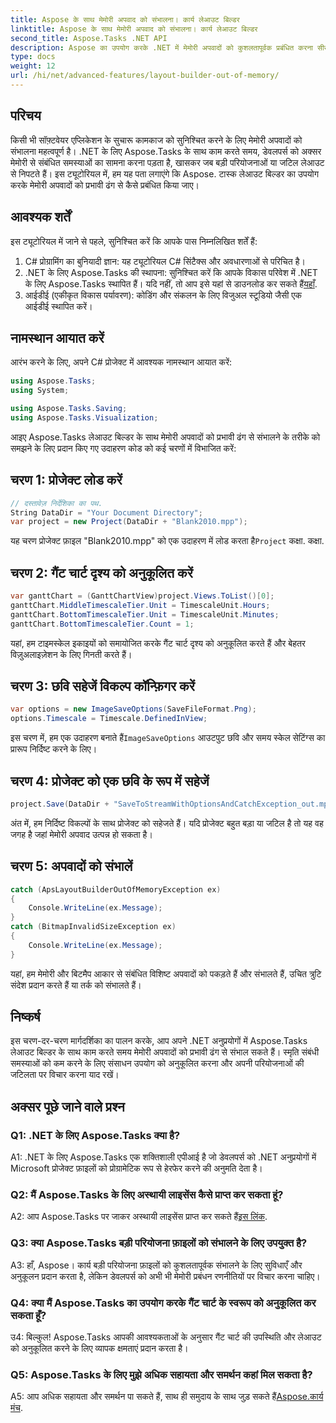 ```yaml
---
title: Aspose के साथ मेमोरी अपवाद को संभालना। कार्य लेआउट बिल्डर
linktitle: Aspose के साथ मेमोरी अपवाद को संभालना। कार्य लेआउट बिल्डर
second_title: Aspose.Tasks .NET API
description: Aspose का उपयोग करके .NET में मेमोरी अपवादों को कुशलतापूर्वक प्रबंधित करना सीखें। कार्य लेआउट बिल्डर कुशलतापूर्वक। कोड उदाहरणों के साथ चरण-दर-चरण मार्गदर्शिका।
type: docs
weight: 12
url: /hi/net/advanced-features/layout-builder-out-of-memory/
---
```

## परिचय

किसी भी सॉफ़्टवेयर एप्लिकेशन के सुचारू कामकाज को सुनिश्चित करने के लिए मेमोरी अपवादों को संभालना महत्वपूर्ण है। .NET के लिए Aspose.Tasks के साथ काम करते समय, डेवलपर्स को अक्सर मेमोरी से संबंधित समस्याओं का सामना करना पड़ता है, खासकर जब बड़ी परियोजनाओं या जटिल लेआउट से निपटते हैं। इस ट्यूटोरियल में, हम यह पता लगाएंगे कि Aspose. टास्क लेआउट बिल्डर का उपयोग करके मेमोरी अपवादों को प्रभावी ढंग से कैसे प्रबंधित किया जाए।

## आवश्यक शर्तें

इस ट्यूटोरियल में जाने से पहले, सुनिश्चित करें कि आपके पास निम्नलिखित शर्तें हैं:

1. C# प्रोग्रामिंग का बुनियादी ज्ञान: यह ट्यूटोरियल C# सिंटैक्स और अवधारणाओं से परिचित है।
2.  .NET के लिए Aspose.Tasks की स्थापना: सुनिश्चित करें कि आपके विकास परिवेश में .NET के लिए Aspose.Tasks स्थापित हैं। यदि नहीं, तो आप इसे यहां से डाउनलोड कर सकते हैं[यहाँ](https://releases.aspose.com/tasks/net/).
3. आईडीई (एकीकृत विकास पर्यावरण): कोडिंग और संकलन के लिए विजुअल स्टूडियो जैसी एक आईडीई स्थापित करें।

## नामस्थान आयात करें

आरंभ करने के लिए, अपने C# प्रोजेक्ट में आवश्यक नामस्थान आयात करें:

```csharp
using Aspose.Tasks;
using System;

using Aspose.Tasks.Saving;
using Aspose.Tasks.Visualization;

```

आइए Aspose.Tasks लेआउट बिल्डर के साथ मेमोरी अपवादों को प्रभावी ढंग से संभालने के तरीके को समझने के लिए प्रदान किए गए उदाहरण कोड को कई चरणों में विभाजित करें:

## चरण 1: प्रोजेक्ट लोड करें

```csharp
// दस्तावेज़ निर्देशिका का पथ.
String DataDir = "Your Document Directory";
var project = new Project(DataDir + "Blank2010.mpp");
```

 यह चरण प्रोजेक्ट फ़ाइल "Blank2010.mpp" को एक उदाहरण में लोड करता है`Project` कक्षा. कक्षा.

## चरण 2: गैंट चार्ट दृश्य को अनुकूलित करें

```csharp
var ganttChart = (GanttChartView)project.Views.ToList()[0];
ganttChart.MiddleTimescaleTier.Unit = TimescaleUnit.Hours;
ganttChart.BottomTimescaleTier.Unit = TimescaleUnit.Minutes;
ganttChart.BottomTimescaleTier.Count = 1;
```

यहां, हम टाइमस्केल इकाइयों को समायोजित करके गैंट चार्ट दृश्य को अनुकूलित करते हैं और बेहतर विज़ुअलाइज़ेशन के लिए गिनती करते हैं।

## चरण 3: छवि सहेजें विकल्प कॉन्फ़िगर करें

```csharp
var options = new ImageSaveOptions(SaveFileFormat.Png);
options.Timescale = Timescale.DefinedInView;
```

 इस चरण में, हम एक उदाहरण बनाते हैं`ImageSaveOptions` आउटपुट छवि और समय स्केल सेटिंग्स का प्रारूप निर्दिष्ट करने के लिए।

## चरण 4: प्रोजेक्ट को एक छवि के रूप में सहेजें

```csharp
project.Save(DataDir + "SaveToStreamWithOptionsAndCatchException_out.mpp", options);
```

अंत में, हम निर्दिष्ट विकल्पों के साथ प्रोजेक्ट को सहेजते हैं। यदि प्रोजेक्ट बहुत बड़ा या जटिल है तो यह वह जगह है जहां मेमोरी अपवाद उत्पन्न हो सकता है।

## चरण 5: अपवादों को संभालें

```csharp
catch (ApsLayoutBuilderOutOfMemoryException ex)
{
    Console.WriteLine(ex.Message);
}
catch (BitmapInvalidSizeException ex)
{
    Console.WriteLine(ex.Message);
}
```

यहां, हम मेमोरी और बिटमैप आकार से संबंधित विशिष्ट अपवादों को पकड़ते हैं और संभालते हैं, उचित त्रुटि संदेश प्रदान करते हैं या तर्क को संभालते हैं।

## निष्कर्ष

इस चरण-दर-चरण मार्गदर्शिका का पालन करके, आप अपने .NET अनुप्रयोगों में Aspose.Tasks लेआउट बिल्डर के साथ काम करते समय मेमोरी अपवादों को प्रभावी ढंग से संभाल सकते हैं। स्मृति संबंधी समस्याओं को कम करने के लिए संसाधन उपयोग को अनुकूलित करना और अपनी परियोजनाओं की जटिलता पर विचार करना याद रखें।

## अक्सर पूछे जाने वाले प्रश्न

### Q1: .NET के लिए Aspose.Tasks क्या है?

A1: .NET के लिए Aspose.Tasks एक शक्तिशाली एपीआई है जो डेवलपर्स को .NET अनुप्रयोगों में Microsoft प्रोजेक्ट फ़ाइलों को प्रोग्रामेटिक रूप से हेरफेर करने की अनुमति देता है।

### Q2: मैं Aspose.Tasks के लिए अस्थायी लाइसेंस कैसे प्राप्त कर सकता हूं?

 A2: आप Aspose.Tasks पर जाकर अस्थायी लाइसेंस प्राप्त कर सकते हैं[इस लिंक](https://purchase.aspose.com/temporary-license/).

### Q3: क्या Aspose.Tasks बड़ी परियोजना फ़ाइलों को संभालने के लिए उपयुक्त है?

A3: हाँ, Aspose। कार्य बड़ी परियोजना फ़ाइलों को कुशलतापूर्वक संभालने के लिए सुविधाएँ और अनुकूलन प्रदान करता है, लेकिन डेवलपर्स को अभी भी मेमोरी प्रबंधन रणनीतियों पर विचार करना चाहिए।

### Q4: क्या मैं Aspose.Tasks का उपयोग करके गैंट चार्ट के स्वरूप को अनुकूलित कर सकता हूँ?

उ4: बिल्कुल! Aspose.Tasks आपकी आवश्यकताओं के अनुसार गैंट चार्ट की उपस्थिति और लेआउट को अनुकूलित करने के लिए व्यापक क्षमताएं प्रदान करता है।

### Q5: Aspose.Tasks के लिए मुझे अधिक सहायता और समर्थन कहां मिल सकता है?

 A5: आप अधिक सहायता और समर्थन पा सकते हैं, साथ ही समुदाय के साथ जुड़ सकते हैं[Aspose.कार्य मंच](https://forum.aspose.com/c/tasks/15).